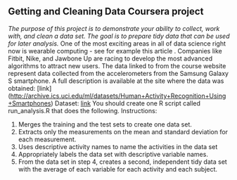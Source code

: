 ## Getting and Cleaning Data Coursera project
*The purpose of this project is to demonstrate your ability to collect, work with, and clean a data set.*
*The goal is to prepare tidy data that can be used for later analysis.* 
One of the most exciting areas in all of data science right now is wearable computing - see for example this article . 
Companies like Fitbit, Nike, and Jawbone Up are racing to develop the most advanced algorithms to attract new users. 
The data linked to from the course website represent data collected from the accelerometers from the Samsung Galaxy S smartphone. 
A full description is available at the site where the data was obtained:
[link] (http://archive.ics.uci.edu/ml/datasets/Human+Activity+Recognition+Using+Smartphones)
Dataset:
[link](https://d396qusza40orc.cloudfront.net/getdata%2Fprojectfiles%2FUCI%20HAR%20Dataset.zip)
You should create one R script called run_analysis.R that does the following.
Instructions:
1. Merges the training and the test sets to create one data set.
2. Extracts only the measurements on the mean and standard deviation for each measurement.
3. Uses descriptive activity names to name the activities in the data set
4. Appropriately labels the data set with descriptive variable names.
5. From the data set in step 4, creates a second, independent tidy data set with the average of each variable for each activity and each subject.
